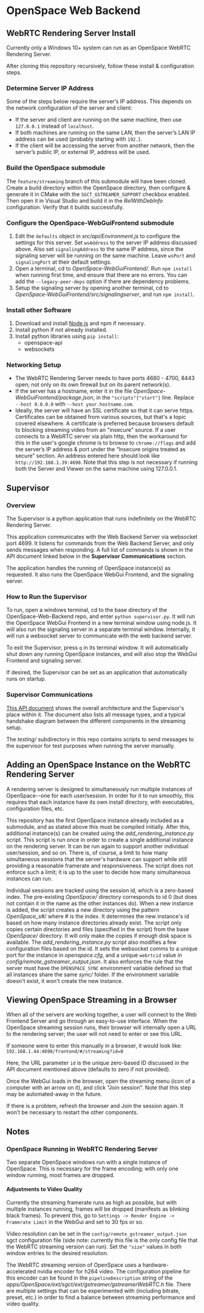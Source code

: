 # OpenSpace Web Backend

## WebRTC Rendering Server Install

Currently only a Windows 10+ system can run as an OpenSpace WebRTC Rendering Server.

After cloning this repository recursively, follow these install & configuration steps.

### Determine Server IP Address
Some of the steps below require the server’s IP address. This depends on the network configuration of the server and client:
- If the server and client are running on the same machine, then use `127.0.0.1` instead of `localhost`.
- If both machines are running on the same LAN, then the server’s LAN IP address can be used (probably starting with `192.`).
- If the client will be accessing the server from another network, then the server’s public IP, or external IP, address will be used.

### Build the OpenSpace submodule

The `feature/streaming` branch of this submodule will have been cloned. Create a build directory within the OpenSpace directory, then configure & generate it in CMake with the `SGCT_GSTREAMER_SUPPORT` checkbox enabled. Then open it in Visual Studio and build it in the *RelWithDebInfo* configuration. Verify that it builds successfully.

### Configure the OpenSpace-WebGuiFrontend submodule
1. Edit the `defaults` object in *src/api/Environment.js* to configure the settings for this server. Set `wsAddress` to the server IP address discussed above. Also set `signalingAddress` to the same IP address, since the signaling server will be running on the same machine. Leave `wsPort` and `signalingPort` at their default settings.
2. Open a terminal, cd to *OpenSpace-WebGuiFrontend/*. Run `npm install` when running first time, and ensure that there are no errors. You can add the `--legacy-peer-deps` option if there are dependency problems.
3. Setup the signaling server by opening another terminal, cd to *OpenSpace-WebGuiFrontend/src/signalingserver*, and run `npm install`.

### Install other Software
1. Download and install [Node.js](https://nodejs.org/en/) and npm if necessary.
2. Install python if not already installed.
3. Install python libraries using `pip install`:
	- openspace-api
	- websockets
	
### Networking Setup
- The WebRTC Rendering Server needs to have ports 4680 - 4700, 8443 open; not only on its own firewall but on its parent network(s).
- If the server has a hostname, enter it in the file *OpenSpace-WebGuiFrontend/package.json*, in the `"scripts"{"start"}` line. Replace `--host 0.0.0.0` with `--host your.hostname.com`.
- Ideally, the server will have an SSL certificate so that it can serve https. Certificates can be obtained from various sources, but that's a topic covered elsewhere. A certificate is preferred because browsers default to blocking streaming video from an "insecure" source. If a user connects to a WebRTC server via plain http, then the workaround for this in the user's google chrome is to browse to `chrome://flags` and add the server’s IP address & port under the “Insecure origins treated as secure” section. An address entered here should look like `http://192.168.1.39:4690`. Note that this step is not necessary if running both the Server and Viewer on the same machine using 127.0.0.1.

## Supervisor

### Overview 
The Supervisor is a python application that runs indefinitely on the WebRTC Rendering Server.

This application communicates with the Web Backend Server via websocket port 4699. It listens for commands from the Web Backend Server, and only sends messages when responding. A full list of commands is shown in the API document linked below in the **Supervisor Communications** section.

The application handles the running of OpenSpace instance(s) as requested. It also runs the OpenSpace WebGui Frontend, and the signaling server.

### How to Run the Supervisor
To run, open a windows terminal, cd to the base directory of the OpenSpace-Web-Backend repo, and enter `python supervisor.py`. It will run the OpenSpace WebGui Frontend in a new terminal window using node.js. It will also run the signaling server in a separate terminal window. Internally, it will run a websocket server to communicate with the web backend server.

To exit the Supervisor, press `q` in its terminal window. It will automatically shut down any running OpenSpace instances, and will also stop the WebGui Frontend and signaling server.

If desired, the Supervisor can be set as an application that automatically runs on startup.

### Supervisor Communications
[This API document](https://docs.google.com/document/d/1B5lUBf3817arQpV4Vdz7yopb8SBSFIK_DrQTK7n07ns) shows the overall architecture and the Supervisor's place within it. The document also lists all message types, and a typical handshake diagram between the different components in the streaming setup.

The *testing/* subdirectory in this repo contains scripts to send messages to the supervisor for test purposes when running the server manually.

## Adding an OpenSpace Instance on the WebRTC Rendering Server
A rendering server is designed to simultaneously run multiple instances of OpenSpace--one for each user/session. In order for it to run smoothly, this requires that each instance have its own install directory, with executables, configuration files, etc.

This repository has the first OpenSpace instance already included as a submodule, and as stated above this must be compiled initially. After this, additional instance(s) can be created using the *add_rendering_instance.py* script. This script is run once in order to create a single additional instance on the rendering server. It can be run again to support another individual user/session, and so on. There is, of course, a limit to how many simultaneous sessions that the server's hardware can support while still providing a reasonable framerate and responsiveness. The script does not enforce such a limit; it is up to the user to decide how many simultaneous instances can run.

Individual sessions are tracked using the session id, which is a zero-based index. The pre-existing *OpenSpace/* directory corresponds to id 0 (but does not contain it in the name as the other instances do). When a new instance is added, the script creates a new directory using the pattern *OpenSpace_s#/* where # is the index. It determines the new instance's id based on how many instance directories already exist. The script only copies certain directories and files (specified in the script) from the base *OpenSpace/* directory. It will only make the copies if enough disk space is available. The *add_rendering_instance.py* script also modifies a few configuration files based on the id. It sets the websocket comms to a unique port for the instance in *openspace.cfg*, and a unique `webrtcid` value in *config/remote_gstreamer_output.json*. It also enforces the rule that the server must have the `OPENSPACE_SYNC` environment variable defined so that all instances share the same *sync/* folder. If the environment variable doesn't exist, it won't create the new instance.

## Viewing OpenSpace Streaming in a Browser
When all of the servers are working together, a user will connect to the Web Frontend Server and go through an easy-to-use interface. When the OpenSpace streaming session runs, their browser will internally open a URL to the rendering server; the user will not need to enter or see this URL.

If someone were to enter this manually in a browser, it would look like:<br>`192.168.1.44:4690/frontend/#/streaming?id=0`<br>

Here, the URL parameter `id` is the unique zero-based ID discussed in the API document mentioned above (defaults to zero if not provided).

Once the WebGui loads in the browser, open the streaming menu (icon of a computer with an arrow on it), and click "Join session". Note that this step may be automated-away in the future.

If there is a problem, refresh the browser and Join the session again. It won’t be necessary to restart the other components.

## Notes

### OpenSpace Running in WebRTC Rendering Server
Two separate OpenSpace windows run with a single instance of OpenSpace. This is necessary for the frame encoding; with only one window running, most frames are dropped.

#### Adjustments to Video Quality
Currently the streaming framerate runs as high as possible, but with multiple instances running, frames will be dropped (manifests as blinking black frames). To prevent this, go to `Settings -> Render Engine -> Framerate Limit` in the WebGui and set to 30 fps or so.

Video resolution can be set in the `config/remote_gstreamer_output.json` sgct configuration file (side note: currently this file is the only config file that the WebRTC streaming version can run). Set the `"size"` values in both window entries to the desired resolution.

The WebRTC streaming version of OpenSpace uses a hardware-accelerated nvidia encoder for h264 video. The configuration pipeline for this encoder can be found in the `pipelineDescription` string of the _apps/OpenSpace/ext/sgct/ext/gstreamer/gstreamerWebRTC.h_ file. There are multiple settings that can be experimented with (including bitrate, preset, etc.) in order to find a balance between streaming performance and video quality.

